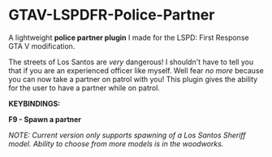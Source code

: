 # GTAV-LSPDFR-Police-Partner
A lightweight **police partner plugin** I made for the LSPD: First Response GTA V modification.


The streets of Los Santos are *very* dangerous! I shouldn't have to tell you that if you are an experienced officer like myself. Well fear *no more* because you can now take a partner on patrol with you!
This plugin gives the ability for the user to have a partner while on patrol.

**KEYBINDINGS:**

**F9 - Spawn a partner**

*NOTE: Current version only supports spawning of a Los Santos Sheriff model. Ability to choose from more models is in the woodworks.*
